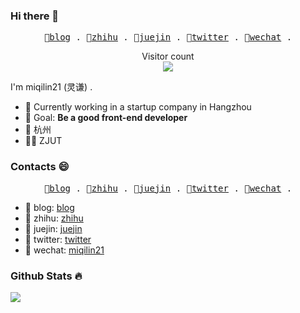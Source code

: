 ### Hi there 👋
<p align="center">
  <samp>
    🍊<a href="https://me.miqilin21.cn">blog</a> .
    🍋<a href="https://www.zhihu.com/people/mi-qi-lin-60-52">zhihu</a> .
    🍓<a href="https://juejin.cn/user/3421335917182461">juejin</a> .
    🍑<a href="https://twitter.com/miqilin21">twitter</a> .
    👾<a href="https://cdn.jsdelivr.net/gh/miqilin21/static@master/img/wechat.jpg">wechat</a> .
  </samp>
</p>

<p align="center"> 
  Visitor count<br>
  <img src="https://profile-counter.glitch.me/miqilin21/count.svg" />
</p>

I'm miqilin21 (灵谦) .

- 🍉 Currently working in a startup company in Hangzhou
- 🍎 Goal: **Be a good front-end developer**
- 📍 杭州
- 👨‍🎓 ZJUT

### Contacts 😄

<p align="center">
  <samp>
    🍊<a href="https://me.miqilin21.cn">blog</a> .
    🍋<a href="https://www.zhihu.com/people/mi-qi-lin-60-52">zhihu</a> .
    🍓<a href="https://juejin.cn/user/3421335917182461">juejin</a> .
    🍑<a href="https://twitter.com/miqilin21">twitter</a> .
    👾<a href="https://cdn.jsdelivr.net/gh/miqilin21/static@master/img/wechat.jpg">wechat</a> .
  </samp>
</p>

- 🍊 blog: [blog](https://me.miqilin21.cn)
- 🍋 zhihu: [zhihu](https://www.zhihu.com/people/mi-qi-lin-60-52)
- 🍓 juejin: [juejin](https://juejin.cn/user/3421335917182461)
- 🍑 twitter: [twitter](https://twitter.com/miqilin21)
- 👾 wechat: [miqilin21](https://cdn.jsdelivr.net/gh/miqilin21/static@master/img/wechat.jpg)

### Github Stats 🔥

![](https://github-readme-stats.vercel.app/api?username=miqilin21&hide_title=true&show_icons=true&icon_color=007aff&text_color=333&bg_color=fff)
